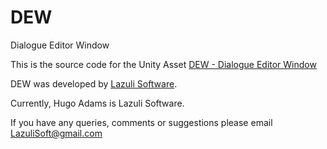 # DEW
Dialogue Editor Window

This is the source code for the Unity Asset [DEW - Dialogue Editor Window](https://assetstore.unity.com/packages/tools/level-design/dew-dialogue-editor-window-170973)

DEW was developed by [Lazuli Software](https://lazulisoftware.wordpress.com/).

Currently, Hugo Adams is Lazuli Software.

If you have any queries, comments or suggestions please email LazuliSoft@gmail.com
